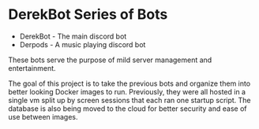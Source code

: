 # DerekBot Series of Bots
- DerekBot - The main discord bot
- Derpods - A music playing discord bot

These bots serve the purpose of mild server management and entertainment.

The goal of this project is to take the previous bots and organize them into better looking Docker images to run. Previously, they were all hosted in a single vm split up by screen sessions that each ran one startup script. The database is also being moved to the cloud for better security and ease of use between images.
